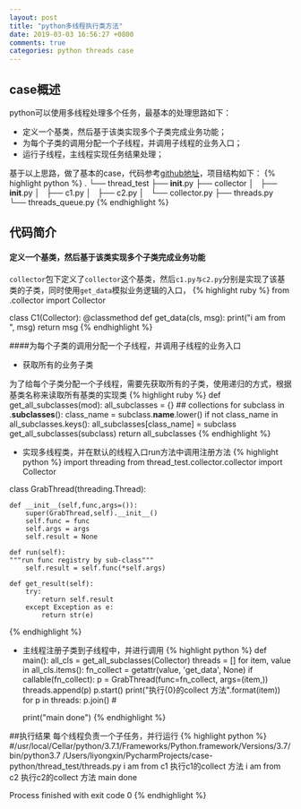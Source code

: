 ```yaml
---
layout: post
title: "python多线程执行类方法"
date: 2019-03-03 16:56:27 +0800
comments: true
categories: python threads case
---
```


## case概述
python可以使用多线程处理多个任务，最基本的处理思路如下：

- 定义一个基类，然后基于该类实现多个子类完成业务功能；
- 为每个子类的调用分配一个子线程，并调用子线程的业务入口；
- 运行子线程，主线程实现任务结果处理；

基于以上思路，做了基本的case，代码参考[github地址](https://github.com/liyongxin/case-python/tree/master/thread_test)，项目结构如下：
{% highlight python %}
.
└── thread_test
    ├── __init__.py
    ├── collector
    │   ├── __init__.py
    │   ├── c1.py
    │   ├── c2.py
    │   └── collector.py
    ├── threads.py
    └── threads_queue.py
{% endhighlight %}

## 代码简介
#### 定义一个基类，然后基于该类实现多个子类完成业务功能
`collector`包下定义了`collector`这个基类，然后`c1.py与c2.py`分别是实现了该基类的子类，同时使用`get_data`模拟业务逻辑的入口，
{% highlight ruby %}
from .collector import Collector

class C1(Collector):
    @classmethod
    def get_data(cls, msg):
        print("i am from ", msg)
        return msg
{% endhighlight %}
<!--more-->
####为每个子类的调用分配一个子线程，并调用子线程的业务入口
- 获取所有的业务子类

为了给每个子类分配一个子线程，需要先获取所有的子类，使用递归的方式，根据基类名称来读取所有基类的实现类
{% highlight ruby %}
def get_all_subclasses(mod):
    all_subclasses = {}
    ## collections
    for subclass in .__subclasses__():
        class_name = subclass.__name__.lower()
        if not class_name in all_subclasses.keys():
            all_subclasses[class_name] = subclass
        get_all_subclasses(subclass)
    return all_subclasses
{% endhighlight %}

- 实现多线程类，并在默认的线程入口run方法中调用注册方法
{% highlight python %}
import threading
from thread_test.collector.collector import Collector

class GrabThread(threading.Thread):

    def __init__(self,func,args=()):
        super(GrabThread,self).__init__()
        self.func = func
        self.args = args
        self.result = None

    def run(self):
    """run func registry by sub-class"""
        self.result = self.func(*self.args)

    def get_result(self):
        try:
            return self.result
        except Exception as e:
            return str(e)
{% endhighlight %}

- 主线程注册子类到子线程中，并进行调用
{% highlight python %}
def main():
    all_cls = get_all_subclasses(Collector)
    threads = []
    for item, value in all_cls.items():
        fn_collect = getattr(value, 'get_data', None)
        if callable(fn_collect):
            p = GrabThread(func=fn_collect, args=(item,))
            threads.append(p)
            p.start()
            print("执行{0}的collect 方法".format(item))
    for p in threads:
        p.join()  #

    print("main done")
{% endhighlight %}

##执行结果
每个线程负责一个子任务，并行运行
{% highlight python %}
#/usr/local/Cellar/python/3.7.1/Frameworks/Python.framework/Versions/3.7/bin/python3.7 /Users/liyongxin/PycharmProjects/case-python/thread_test/threads.py
i am from  c1
执行c1的collect 方法
i am from  c2
执行c2的collect 方法
main done

Process finished with exit code 0
{% endhighlight %}